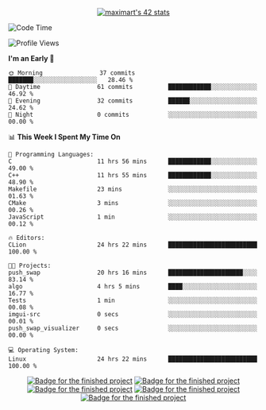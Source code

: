 <p align="center">
<a href="https://github.com/oakoudad/badge42"><img src="https://badge.mediaplus.ma/greenbinary/maximart?1337Badge=off&UM6P=off&42Network=off" alt="maximart's 42 stats" /></a>
</p>

<!--START_SECTION:waka-->
![Code Time](http://img.shields.io/badge/Code%20Time-48%20hrs%206%20mins-blue)

![Profile Views](http://img.shields.io/badge/Profile%20Views-6-blue)

**I'm an Early 🐤** 

```text
🌞 Morning                37 commits          ███████░░░░░░░░░░░░░░░░░░   28.46 % 
🌆 Daytime                61 commits          ████████████░░░░░░░░░░░░░   46.92 % 
🌃 Evening                32 commits          ██████░░░░░░░░░░░░░░░░░░░   24.62 % 
🌙 Night                  0 commits           ░░░░░░░░░░░░░░░░░░░░░░░░░   00.00 % 
```


📊 **This Week I Spent My Time On** 

```text
💬 Programming Languages: 
C                        11 hrs 56 mins      ████████████░░░░░░░░░░░░░   49.00 % 
C++                      11 hrs 55 mins      ████████████░░░░░░░░░░░░░   48.90 % 
Makefile                 23 mins             ░░░░░░░░░░░░░░░░░░░░░░░░░   01.63 % 
CMake                    3 mins              ░░░░░░░░░░░░░░░░░░░░░░░░░   00.26 % 
JavaScript               1 min               ░░░░░░░░░░░░░░░░░░░░░░░░░   00.12 % 

🔥 Editors: 
CLion                    24 hrs 22 mins      █████████████████████████   100.00 % 

🐱‍💻 Projects: 
push_swap                20 hrs 16 mins      █████████████████████░░░░   83.14 % 
algo                     4 hrs 5 mins        ████░░░░░░░░░░░░░░░░░░░░░   16.77 % 
Tests                    1 min               ░░░░░░░░░░░░░░░░░░░░░░░░░   00.08 % 
imgui-src                0 secs              ░░░░░░░░░░░░░░░░░░░░░░░░░   00.01 % 
push_swap_visualizer     0 secs              ░░░░░░░░░░░░░░░░░░░░░░░░░   00.00 % 

💻 Operating System: 
Linux                    24 hrs 22 mins      █████████████████████████   100.00 % 
```


<!--END_SECTION:waka-->
<p align="center">
<a href="https://github.com/ayogun/42-project-badges?tab=readme-ov-file"><img src="https://raw.githubusercontent.com/ayogun/42-project-badges/refs/heads/main/badges/libftm.png" alt="Badge for the finished project" /></a>
<a href="https://github.com/ayogun/42-project-badges?tab=readme-ov-file"><img src="https://raw.githubusercontent.com/ayogun/42-project-badges/refs/heads/main/badges/ft_printfm.png" alt="Badge for the finished project" /></a>
<a href="https://github.com/ayogun/42-project-badges?tab=readme-ov-file"><img src="https://raw.githubusercontent.com/ayogun/42-project-badges/refs/heads/main/badges/get_next_linem.png" alt="Badge for the finished project" /></a>
<a href="https://github.com/ayogun/42-project-badges?tab=readme-ov-file"><img src="https://raw.githubusercontent.com/ayogun/42-project-badges/refs/heads/main/badges/born2beroote.png" alt="Badge for the finished project" /></a>
<a href="https://github.com/ayogun/42-project-badges?tab=readme-ov-file"><img src="https://raw.githubusercontent.com/ayogun/42-project-badges/refs/heads/main/badges/minitalkm.png" alt="Badge for the finished project" /></a>
</p>

